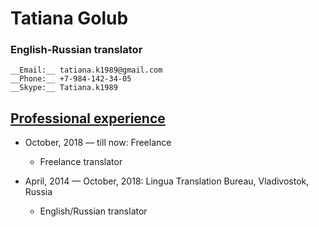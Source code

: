 # Tatiana Golub

### English-Russian translator

```
__Email:__ tatiana.k1989@gmail.com
__Phone:__ +7-984-142-34-05
__Skype:__ Tatiana.k1989
```

## <ins>Professional experience</ins>

* October, 2018 — till now: Freelance
    * Freelance translator

* April, 2014 — October, 2018: Lingua Translation Bureau, Vladivostok, Russia
    * English/Russian translator


